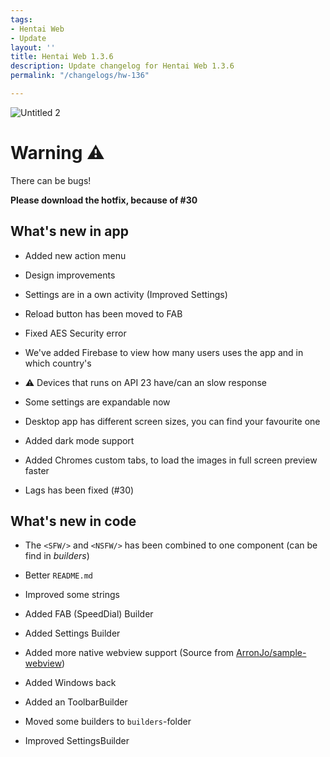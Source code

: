 ```yaml
---
tags:
- Hentai Web
- Update
layout: ''
title: Hentai Web 1.3.6
description: Update changelog for Hentai Web 1.3.6
permalink: "/changelogs/hw-136"

---
```

![Untitled 2](https://user-images.githubusercontent.com/54764558/147851718-16e54974-8d22-477a-a372-ee7eea31e8bd.png)

# Warning ⚠

There can be bugs!    

**Please download the hotfix, because of #30**

## What's new in app

- Added new action menu

- Design improvements

- Settings are in a own activity (Improved Settings)

- Reload button has been moved to FAB

- Fixed AES Security error

- We've added Firebase to view how many users uses the app and in which country's

- ⚠ Devices that runs on API 23 have/can an slow response

- Some settings are expandable now

- Desktop app has different screen sizes, you can find your favourite one

- Added dark mode support

- Added Chromes custom tabs, to load the images in full screen preview faster

- Lags has been fixed (#30)

## What's new in code

- The `<SFW/>` and `<NSFW/>` has been combined to one component (can be find in _builders_)

- Better `README.md`

- Improved some strings

- Added FAB (SpeedDial) Builder

- Added Settings Builder

- Added more native webview support (Source from [ArronJo/sample-webview](https://github.com/ArronJo/sample-webview))

- Added Windows back

- Added an ToolbarBuilder

- Moved some builders to `builders`-folder

- Improved SettingsBuilder

